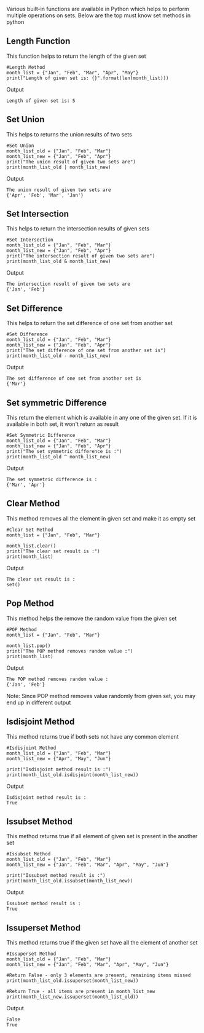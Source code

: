Various built-in functions are available in Python which helps to perform multiple operations on sets. Below are the top must know set methods in python

## **Length Function**
This function helps to return the length of the given set 

    #Length Method
    month_list = {"Jan", "Feb", "Mar", "Apr", "May"}
    print("Length of given set is: {}".format(len(month_list)))

 Output

    Length of given set is: 5

## **Set Union**
This helps to returns the union results of two sets

    #Set Union
    month_list_old = {"Jan", "Feb", "Mar"}
    month_list_new = {"Jan", "Feb", "Apr"}
    print("The union result of given two sets are")
    print(month_list_old | month_list_new)

 Output

    The union result of given two sets are
    {'Apr', 'Feb', 'Mar', 'Jan'}

## **Set Intersection**
This helps to return the intersection results of given sets

    #Set Intersection
    month_list_old = {"Jan", "Feb", "Mar"}
    month_list_new = {"Jan", "Feb", "Apr"}
    print("The intersection result of given two sets are")
    print(month_list_old & month_list_new)

 Output

    The intersection result of given two sets are
    {'Jan', 'Feb'}

## **Set Difference**
This helps to return the set difference of one set from another set

    #Set Difference
    month_list_old = {"Jan", "Feb", "Mar"}
    month_list_new = {"Jan", "Feb", "Apr"}
    print("The set difference of one set from another set is")
    print(month_list_old - month_list_new)

 Output

    The set difference of one set from another set is
    {'Mar'}

## **Set symmetric Difference**
This return the element which is available in any one of the given set. If it is available in both set, it won't return as result

    #Set Symmetric Difference
    month_list_old = {"Jan", "Feb", "Mar"}
    month_list_new = {"Jan", "Feb", "Apr"}
    print("The set symmetric difference is :")
    print(month_list_old ^ month_list_new)

 Output

    The set symmetric difference is :
    {'Mar', 'Apr'}

## **Clear Method**
This method removes all the element in given set and make it as empty set

    #Clear Set Method
    month_list = {"Jan", "Feb", "Mar"}

    month_list.clear()
    print("The clear set result is :")
    print(month_list)

 Output

    The clear set result is :
    set()

## **Pop Method**
This method helps the remove the random value from the given set

    #POP Method
    month_list = {"Jan", "Feb", "Mar"}

    month_list.pop()
    print("The POP method removes random value :")
    print(month_list)

 Output

    The POP method removes random value :
    {'Jan', 'Feb'}

Note: Since POP method removes value randomly from given set, you may end up in different output

## **Isdisjoint Method**
This method returns true if both sets not have any common element

    #Isdisjoint Method
    month_list_old = {"Jan", "Feb", "Mar"}
    month_list_new = {"Apr", "May", "Jun"}

    print("Isdisjoint method result is :")
    print(month_list_old.isdisjoint(month_list_new))

 Output

    Isdisjoint method result is :
    True

## **Issubset Method**
This method returns true if all element of given set is present in the another set

    #Issubset Method
    month_list_old = {"Jan", "Feb", "Mar"}
    month_list_new = {"Jan", "Feb", "Mar", "Apr", "May", "Jun"}

    print("Issubset method result is :")
    print(month_list_old.issubset(month_list_new))

 Output

    Issubset method result is :
    True

## **Issuperset Method**
This method returns true if the given set have all the element of another set

    #Issuperset Method
    month_list_old = {"Jan", "Feb", "Mar"}
    month_list_new = {"Jan", "Feb", "Mar", "Apr", "May", "Jun"}

    #Return False - only 3 elements are present, remaining items missed
    print(month_list_old.issuperset(month_list_new))

    #Return True - all items are present in month_list_new
    print(month_list_new.issuperset(month_list_old))

 Output

    False
    True